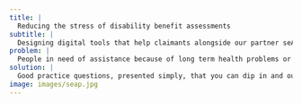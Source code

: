 ```yaml
---
title: |
  Reducing the stress of disability benefit assessments
subtitle: |
  Designing digital tools that help claimants alongside our partner seAp
problem: |
  People in need of assistance because of long term health problems or disabilities often find the process of applying for PIP and ESA benefits confusing,overwhelming and frustrating. We wanted to remove some of that pain.
solution: |
  Good practice questions, presented simply, that you can dip in and out of when you feel able helps some of the people seAp work with feel more prepared for assessments. That means seAp staff have more time to offer other support.
image: images/seap.jpg
---
```


